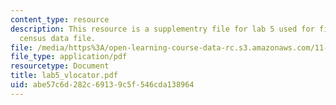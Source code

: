 ```yaml
---
content_type: resource
description: This resource is a supplementry file for lab 5 used for finding the right
  census data file.
file: /media/https%3A/open-learning-course-data-rc.s3.amazonaws.com/11-520-a-workshop-on-geographic-information-systems-fall-2005/abe57c6d282c69139c5f546cda138964_lab5_vlocator.pdf
file_type: application/pdf
resourcetype: Document
title: lab5_vlocator.pdf
uid: abe57c6d-282c-6913-9c5f-546cda138964
---
```

